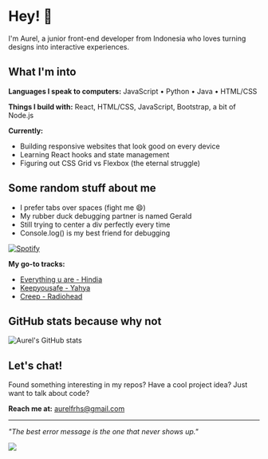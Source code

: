 # Hey! 👋

I'm Aurel, a junior front-end developer from Indonesia who loves turning designs into interactive experiences.

## What I'm into

**Languages I speak to computers:**
JavaScript • Python • Java • HTML/CSS

**Things I build with:**
React, HTML/CSS, JavaScript, Bootstrap, a bit of Node.js

**Currently:**
- Building responsive websites that look good on every device
- Learning React hooks and state management
- Figuring out CSS Grid vs Flexbox (the eternal struggle)

## Some random stuff about me

- I prefer tabs over spaces (fight me 😄)
- My rubber duck debugging partner is named Gerald
- Still trying to center a div perfectly every time
- Console.log() is my best friend for debugging

[![Spotify](https://novatorem-kyzbk7wxl-bardiesel.vercel.app/api/spotify)](https://open.spotify.com/user/aurelfrhs)

**My go-to tracks:**
- [Everything u are - Hindia](https://open.spotify.com/track/4uLU6hMCjMI75M1A2tKUQC)
- [Keepyousafe - Yahya](https://open.spotify.com/track/0VjIjW4GlUZAMYd2vXMi3b)  
- [Creep - Radiohead](https://open.spotify.com/track/70LcF31zb1H0PyJoS1Sx1r)

## GitHub stats because why not

![Aurel's GitHub stats](https://github-readme-stats.vercel.app/api?username=Aurelfrhs&show_icons=true&theme=dark&count_private=true)

## Let's chat!

Found something interesting in my repos? Have a cool project idea? Just want to talk about code?

**Reach me at:** aurelfrhs@gmail.com

---

*"The best error message is the one that never shows up."*

![](https://komarev.com/ghpvc/?username=Aurelfrhs&color=blue)